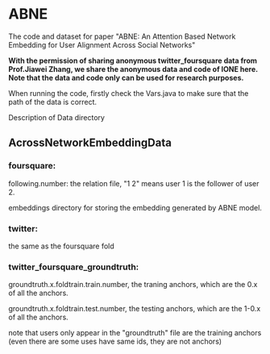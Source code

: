# ABNE
The code and dataset for paper "ABNE: An Attention Based Network Embedding for User Alignment Across Social Networks"


**With the permission of sharing anonymous twitter_foursquare data from Prof.Jiawei Zhang, 
we share the anonymous data and code of IONE here. 
Note that the data and code only can be used for research purposes.**

When running the code, firstly check the Vars.java to make sure that the path of the data is correct. 

Description of Data directory

## AcrossNetworkEmbeddingData

### foursquare:
	
following.number: the relation file, "1  2" means user 1 is the follower of user 2. 

embeddings directory for storing the embedding generated by ABNE model.		

### twitter:
the same as the foursquare fold	


### twitter_foursquare_groundtruth:

groundtruth.x.foldtrain.train.number, the traning anchors, which are the 0.x of all the anchors.
		
groundtruth.x.foldtrain.test.number,  the testing anchors, which are the 1-0.x of all the anchors.
    
note that users only appear in the "groundtruth" file are the training anchors (even there are some uses have same ids, they are not anchors) 







